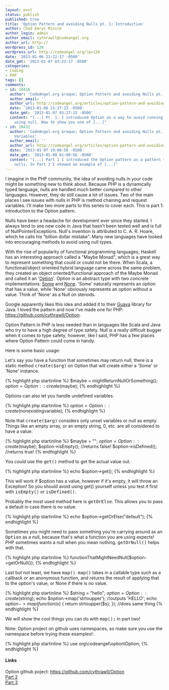 ```yaml
---
layout: post
status: publish
published: true
title: 'Option Pattern and avoiding Nulls pt. 1: Introduction'
author: Chad Emrys Minick
author_login: admin
author_email: cythrawll@codeangel.org
author_url: http://
wordpress_id: 120
wordpress_url: http://codeangel.org/?p=120
date: '2013-01-06 21:22:17 -0500'
date_gmt: '2013-01-07 03:22:17 -0500'
categories:
- Coding
- PHP
tags: []
comments:
- id: 10416
  author: 'CodeAngel.org &raquo; Option Pattern and avoiding Nulls pt. 2: Method Chaining'
  author_email: ''
  author_url: http://codeangel.org/articles/option-pattern-and-avoiding-nulls-pt-2-method-chaining.html
  date: '2013-01-06 21:27:15 -0500'
  date_gmt: '2013-01-07 03:27:15 -0500'
  content: "[...] Pt. 1. I introduced Option as a way to avoid running into problems
    using null. Now to show you one of [...]"
- id: 10432
  author: 'CodeAngel.org &raquo; Option Pattern and avoiding Nulls pt. 3: Request
    Variables'
  author_email: ''
  author_url: http://codeangel.org/articles/option-pattern-and-avoiding-nulls-pt-3-request-variables.html
  date: '2013-01-07 19:00:56 -0500'
  date_gmt: '2013-01-08 01:00:56 -0500'
  content: "[...] Part 1 I introduced the Option pattern as a pattern to avoid using
    nulls. In Part 2 I showed an example of [...]"
---
```

I imagine in the PHP community, the idea of avoiding nulls in your code might be something new to think about.  Because PHP is a dynamically typed language, nulls are handled much better compared to other languages.  However, they do still cause a lot of issues.  Two of the main places I see issues with nulls in PHP is method chaining and request variables.  I'll make two more parts to this series to cover each.  This is part 1: introduction to the Option pattern.

<!--MORE-->

<p>Nulls have been a headache for development ever since they started. I always tend to see new code in Java that hasn't been tested well and is full of NullPointerExceptions.  Null's invention is attributed to C. A. R. Hoare, which he calls his "billion dollar mistake".  Many new languages have looked into encouraging methods to avoid using null types.</p>
<p>With the rise of popularity of functional programming languages, Haskell has an interesting approach called a "Maybe Monad", which is a great way to represent something that could or could not be there.  When Scala, a functional/object oriented hybrid language came across the same problem, they created an object oriented/functional approach of the Maybe Monad and called it an '<a href="http://www.scala-lang.org/api/current/index.html#scala.Option" title="Option" target="_blank">Option</a>'.  Option is an abstract type with two concrete implementations: <a href="http://www.scala-lang.org/api/current/index.html#scala.Some" title="Some" target="_blank">Some</a> and <a href="http://www.scala-lang.org/api/current/index.html#scala.None$" title="None" target="_blank">None</a>.  'Some' naturally represents an option that has a value, while 'None' obviously represents an option without a value. Think of 'None' as a Null on steroids.</p>
<p>Google apparently likes this idea and added it to their <a href="http://code.google.com/p/guava-libraries/wiki/UsingAndAvoidingNullExplained" title="Guava" target="_blank">Guava</a> library for Java.  I loved the pattern and now I've made one for PHP: <a href="https://github.com/cythrawll/Option" target="_blank">https://github.com/cythrawll/Option</a>.</p>
<p>Option Pattern in PHP is less needed than in languages like Scala and Java who try to have a high degree of type safety. Null is a really difficult bugger when it comes to type safety, however, like I said, PHP has a few places where Option Pattern could come in handy.</p>
<p>Here is some basic usage:</p>
<p>Let's say you have a function that sometimes may return null, there is a static method <tt>create($arg)</tt> on Option that will create either a 'Some' or 'None' instance.</p>

{% highlight php startinline %}
$maybe = mightReturnNullOrSomething();
$option = Option::create($maybe);
{% endhighlight %}

<p>Options can also let you handle undefined variables.</p>

{% highlight php startinline %}
$option = Option::create($nonexistingvariable);
{% endhighlight %}

<p>Note that <kbd>create($arg)</kbd> considers only unset variables or null as empty. Things like an empty array, or an empty string, 0, etc. are all considered to have a value.</p>

{% highlight php startinline %}
$maybe = "";
$option = Option::create($maybe);
$option->isEmpty(); //returns false!
$option->isDefined(); //returns true!
{% endhighlight %}

<p>You <em>could</em> use the <kbd>get()</kbd> method to get the actual value out.</p>

{% highlight php startinline %}
echo $option->get();
{% endhighlight %}

<p>This will work if $option has a value, however if it's empty, it will throw an Exception!  So you should avoid using get() yourself unless you test it first with <tt>isEmpty()</tt> or <tt>isDefined()</tt>.</p>
<p>Probably the most used method here is <kbd>getOrElse</kbd>. This allows you to pass a default in case there is no value:</p>

{% highlight php startinline %}
echo $option->getOrElse("default");
{% endhighlight %}

<p>Sometimes you might need to pass something you're carrying around as an <tt>Option</tt> as a null, because that's what a function you are using expects!  PHP sometimes wants a null when you mean nothing. <kbd>getOrNull()</kbd> helps with that.</p>

{% highlight php startinline %}
functionThatMightNeedNull($option->getOrNull());
{% endhighlight %}

<p>Last but not least, we have <kbd>map()</kbd>. <kbd>map()</kbd> takes in a callable type such as a callback or an anonymous function, and returns the result of applying that to the option's value, or None if there is no value.</p>

{% highlight php startinline %}
$string = "hello";
$option = Option::create($string);
echo $option->map('strtoupper'); //outputs 'HELLO';
echo $option->map(function($s) { return strtoupper($s); }); //does same thing
{% endhighlight %}

<p>We will show the cool things you can do with <kbd>map();</kbd> in part two!</p>
<p>Note: Option project on github uses namespaces, so make sure you use the namespace before trying these examples!:</p>

{% highlight php startinline %}
use org\codeangel\option\Option;
{% endhighlight %}

<h4>Links</h4>
<p>Option github poject: <a href="https://github.com/cythrawll/Option" target="_blank">https://github.com/cythrawll/Option</a><br />
<a href="/articles/option-pattern-and-avoiding-nulls-pt-2-method-chaining.html">Part 2</a><br />
<a href="/articles/option-pattern-and-avoiding-nulls-pt-3-request-variables.html">Part 3</a></p>
